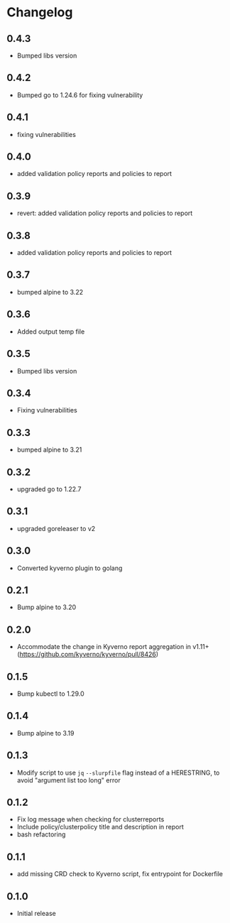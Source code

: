 # Changelog

## 0.4.3
* Bumped libs version

## 0.4.2
* Bumped go to 1.24.6 for fixing vulnerability

## 0.4.1
* fixing vulnerabilities

## 0.4.0
* added validation policy reports and policies to report

## 0.3.9
* revert: added validation policy reports and policies to report

## 0.3.8
* added validation policy reports and policies to report

## 0.3.7
* bumped alpine to 3.22

## 0.3.6
* Added output temp file

## 0.3.5
* Bumped libs version

## 0.3.4
* Fixing vulnerabilities

## 0.3.3
* bumped alpine to 3.21

## 0.3.2
* upgraded go to 1.22.7

## 0.3.1
* upgraded goreleaser to v2

## 0.3.0
* Converted kyverno plugin to golang

## 0.2.1
* Bump alpine to 3.20

## 0.2.0
* Accommodate the change in Kyverno report aggregation in v1.11+ (https://github.com/kyverno/kyverno/pull/8426)

## 0.1.5
* Bump kubectl to 1.29.0

## 0.1.4
* Bump alpine to 3.19

## 0.1.3
* Modify script to use `jq` `--slurpfile` flag instead of a HERESTRING, to avoid "argument list too long" error
## 0.1.2
* Fix log message when checking for clusterreports
* Include policy/clusterpolicy title and description in report
* bash refactoring

## 0.1.1
* add missing CRD check to Kyverno script, fix entrypoint for Dockerfile

## 0.1.0
* Initial release
